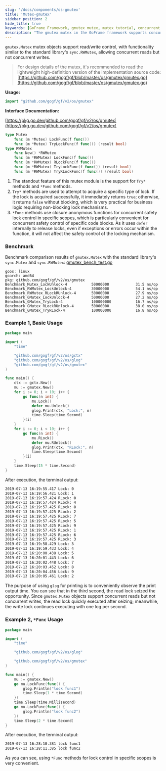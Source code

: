 ```yaml
---
slug: '/docs/components/os-gmutex'
title: 'Mutex-gmutex'
sidebar_position: 2
hide_title: true
keywords: [GoFrame Framework, gmutex mutex, mutex tutorial, concurrent read/write control, lock mechanism optimization, TryLock method, Func method example, benchmark, concurrency safety, Go programming]
description: "The gmutex mutex in the GoFrame framework supports concurrent read/write control, similar to the standard library's sync.RWMutex. It features Try* methods and *Func methods for non-blocking lock mechanisms and specific scope lock control. Example code demonstrates its convenient usage and benchmark comparisons with standard library locks, showing its performance advantages. Suitable for concurrent programming scenarios needing efficient lock mechanisms."
---
```


`gmutex.Mutex` mutex objects support read/write control, with functionality similar to the standard library's `sync.RWMutex`, allowing concurrent reads but not concurrent writes.

> For design details of the mutex, it's recommended to read the lightweight high-definition version of the implementation source code: [https://github.com/gogf/gf/blob/master/os/gmutex/gmutex.go](https://github.com/gogf/gf/blob/master/os/gmutex/gmutex.go)

**Usage:**

```go
import "github.com/gogf/gf/v2/os/gmutex"
```

**Interface Documentation:**

[https://pkg.go.dev/github.com/gogf/gf/v2/os/gmutex](https://pkg.go.dev/github.com/gogf/gf/v2/os/gmutex)

```go
type Mutex
    func (m *Mutex) LockFunc(f func())
    func (m *Mutex) TryLockFunc(f func()) (result bool)
type RWMutex
    func New() *RWMutex
    func (m *RWMutex) LockFunc(f func())
    func (m *RWMutex) RLockFunc(f func())
    func (m *RWMutex) TryLockFunc(f func()) (result bool)
    func (m *RWMutex) TryRLockFunc(f func()) (result bool)
```

1. The standout feature of this mutex module is the support for `Try*` methods and `*Func` methods.
2. `Try*` methods are used to attempt to acquire a specific type of lock. If the lock is acquired successfully, it immediately returns `true`; otherwise, it returns `false` without blocking, which is very practical for business logic requiring non-blocking lock mechanisms.
3. `*Func` methods use closure anonymous functions for concurrent safety lock control in specific scopes, which is particularly convenient for concurrent safety control of specific code blocks. As it uses `defer` internally to release locks, even if exceptions or errors occur within the function, it will not affect the safety control of the locking mechanism.

### Benchmark

Benchmark comparison results of `gmutex.Mutex` with the standard library's `sync.Mutex` and `sync.RWMutex`: [gmutex\_bench\_test.go](https://github.com/gogf/gf/v2/blob/master/os/gmutex/gmutex_bench_test.go)

```
goos: linux
goarch: amd64
pkg: github.com/gogf/gf/v2/os/gmutex
Benchmark_Mutex_LockUnlock-4           50000000            31.5 ns/op
Benchmark_RWMutex_LockUnlock-4         30000000            54.1 ns/op
Benchmark_RWMutex_RLockRUnlock-4       50000000            27.9 ns/op
Benchmark_GMutex_LockUnlock-4          50000000            27.2 ns/op
Benchmark_GMutex_TryLock-4             100000000           16.7 ns/op
Benchmark_GMutex_RLockRUnlock-4        50000000            38.0 ns/op
Benchmark_GMutex_TryRLock-4            100000000           16.8 ns/op
```

### Example 1, Basic Usage

```go
package main

import (
    "time"

    "github.com/gogf/gf/v2/os/gctx"
    "github.com/gogf/gf/v2/os/glog"
    "github.com/gogf/gf/v2/os/gmutex"
)

func main() {
    ctx := gctx.New()
    mu := gmutex.New()
    for i := 0; i < 10; i++ {
        go func(n int) {
            mu.Lock()
            defer mu.Unlock()
            glog.Print(ctx, "Lock:", n)
            time.Sleep(time.Second)
        }(i)
    }
    for i := 0; i < 10; i++ {
        go func(n int) {
            mu.RLock()
            defer mu.RUnlock()
            glog.Print(ctx, "RLock:", n)
            time.Sleep(time.Second)
        }(i)
    }
    time.Sleep(15 * time.Second)
}
```

After execution, the terminal output:

```html
2019-07-13 16:19:55.417 Lock: 0
2019-07-13 16:19:56.421 Lock: 1
2019-07-13 16:19:57.424 RLock: 0
2019-07-13 16:19:57.424 RLock: 4
2019-07-13 16:19:57.425 RLock: 8
2019-07-13 16:19:57.425 RLock: 2
2019-07-13 16:19:57.425 RLock: 7
2019-07-13 16:19:57.425 RLock: 5
2019-07-13 16:19:57.425 RLock: 9
2019-07-13 16:19:57.425 RLock: 1
2019-07-13 16:19:57.425 RLock: 6
2019-07-13 16:19:57.425 RLock: 3
2019-07-13 16:19:58.429 Lock: 3
2019-07-13 16:19:59.433 Lock: 4
2019-07-13 16:20:00.438 Lock: 5
2019-07-13 16:20:01.443 Lock: 6
2019-07-13 16:20:02.448 Lock: 7
2019-07-13 16:20:03.452 Lock: 8
2019-07-13 16:20:04.456 Lock: 9
2019-07-13 16:20:05.461 Lock: 2
```

The purpose of using `glog` for printing is to conveniently observe the print output time. You can see that in the third second, the read lock seized the opportunity. Since `gmutex.Mutex` objects support concurrent reads but not concurrent writes, the read lock quickly executed after seizing; meanwhile, the write lock continues executing with one log per second.

### Example 2, `*Func` Usage

```go
package main

import (
    "time"

    "github.com/gogf/gf/v2/os/glog"

    "github.com/gogf/gf/v2/os/gmutex"
)

func main() {
    mu := gmutex.New()
    go mu.LockFunc(func() {
        glog.Println("lock func1")
        time.Sleep(1 * time.Second)
    })
    time.Sleep(time.Millisecond)
    go mu.LockFunc(func() {
        glog.Println("lock func2")
    })
    time.Sleep(2 * time.Second)
}
```

After execution, the terminal output:

```html
2019-07-13 16:28:10.381 lock func1
2019-07-13 16:28:11.385 lock func2
```

As you can see, using `*Func` methods for lock control in specific scopes is very convenient.
